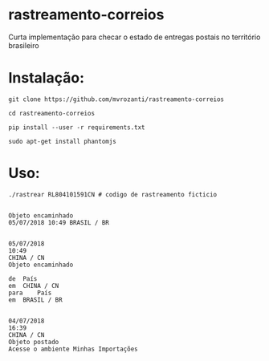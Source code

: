 # rastreamento-correios
Curta implementação para checar o estado de entregas postais no território brasileiro

# Instalação:

`git clone https://github.com/mvrozanti/rastreamento-correios`

`cd rastreamento-correios`

`pip install --user -r requirements.txt`

`sudo apt-get install phantomjs`

# Uso: 

`./rastrear RL804101591CN # codigo de rastreamento ficticio`

```

Objeto encaminhado
05/07/2018 10:49 BRASIL / BR 


05/07/2018 
10:49       
CHINA / CN
Objeto encaminhado 
 	
de 	País 
em 	CHINA / CN				
para 	País				
em 	BRASIL / BR


04/07/2018 
16:39       
CHINA / CN
Objeto postado 
Acesse o ambiente Minhas Importações

```
